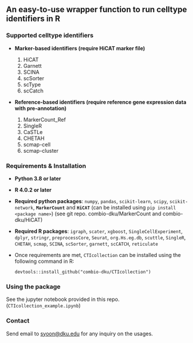 ## An easy-to-use wrapper function to run celltype identifiers in R

### Supported celltype identifiers 
- __Marker-based identifiers (require HiCAT marker file)__
    1. HiCAT
    1. Garnett
    2. SCINA
    3. scSorter
    4. scType
    5. scCatch

- __Reference-based identifiers (require reference gene expression data with pre-annotation)__ 
    1. MarkerCount_Ref
    1. SingleR
    2. CaSTLe
    3. CHETAH
    4. scmap-cell
    5. scmap-cluster

### Requirements & Installation
- __Python 3.8 or later__
- __R 4.0.2 or later__
- __Required python packages__: `numpy`, `pandas`, `scikit-learn`, `scipy`, `scikit-network`, __`MarkerCount`__ and __`HiCAT`__ (can be installed using `pip install <package name>`) (see git repo. combio-dku/MarkerCount and combio-dku/HiCAT)
- __Required R packages__: `igraph`, `scater`, `xgboost`, `SingleCellExperiment`, `dplyr`, `stringr`, `preprocessCore`, `Seurat`, `org.Hs.eg.db`, `scuttle`, `SingleR`, `CHETAH`, `scmap`, `SCINA`, `scSorter`, `garnett`, `scCATCH`, `reticulate`
- Once requirements are met, `CTIcollection` can be installed using the following command in R: 

   `devtools::install_github("combio-dku/CTIcollection")`

### Using the package
See the jupyter notebook provided in this repo. (`CTIcollection_example.ipynb`)

### Contact
Send email to syoon@dku.edu for any inquiry on the usages.


